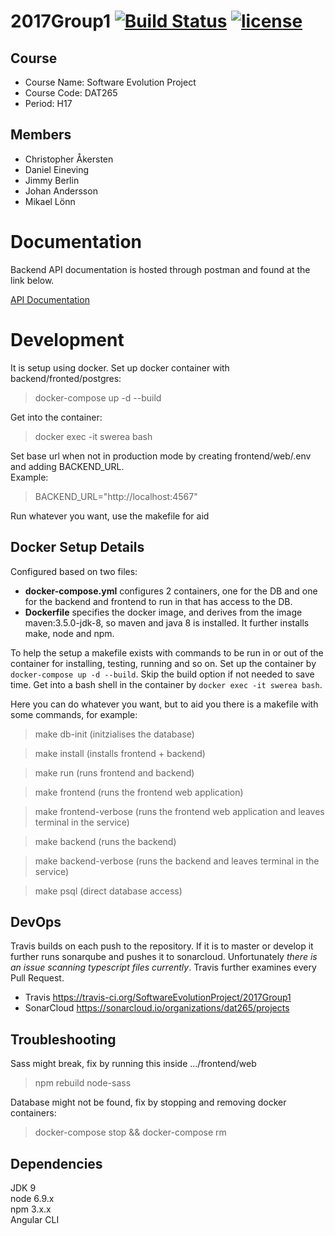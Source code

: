 # 2017Group1 [![Build Status](https://travis-ci.org/SoftwareEvolutionProject/2017Group1.svg?branch=develop)](https://travis-ci.org/SoftwareEvolutionProject/2017Group1) [![license](https://img.shields.io/github/license/mashape/apistatus.svg)](https://github.com/SoftwareEvolutionProject/2017Group1/blob/master/LICENSE)
## Course
- Course Name: Software Evolution Project
- Course Code: DAT265
- Period: H17
## Members
- Christopher Åkersten
- Daniel Eineving
- Jimmy Berlin
- Johan Andersson
- Mikael Lönn

# Documentation

Backend API documentation is hosted through postman and found at the link below.

[API Documentation](https://documenter.getpostman.com/view/686564/sofep/77o31N2)

# Development
It is setup using docker. Set up docker container with backend/fronted/postgres:
> docker-compose up -d --build


Get into the container:
> docker exec -it swerea bash


Set base url when not in production mode by creating frontend/web/.env and adding BACKEND_URL.
<br>Example:
> BACKEND_URL="http://localhost:4567"


Run whatever you want, use the makefile for aid

## Docker Setup Details
Configured based on two files:
- **docker-compose.yml** configures 2 containers, one for the DB and one for the backend and frontend to run in that has access to the DB. 
- **Dockerfile** specifies the docker image, and derives from the image maven:3.5.0-jdk-8, so maven and java 8 is installed. It further installs make, node and npm.

To help the setup a makefile exists with commands to be run in or out of the container for installing, testing, running and so on. Set up the container by `docker-compose up -d --build`. Skip the build option if not needed to save time. Get into a bash shell in the container by `docker exec -it swerea bash`.

Here you can do whatever you want, but to aid you there is a makefile with some commands, for example:
> make db-init           (initzialises the database)

> make install           (installs frontend + backend)

> make run               (runs frontend and backend)

> make frontend          (runs the frontend web application)

> make frontend-verbose  (runs the frontend web application and leaves terminal in the service)

> make backend           (runs the backend)

> make backend-verbose   (runs the backend and leaves terminal in the service)

> make psql              (direct database access)

## DevOps

Travis builds on each push to the repository. If it is to master or develop it further runs sonarqube and pushes it to sonarcloud. Unfortunately _there is an issue scanning typescript files currently_.  Travis further examines every Pull Request.

- Travis https://travis-ci.org/SoftwareEvolutionProject/2017Group1 
- SonarCloud https://sonarcloud.io/organizations/dat265/projects


## Troubleshooting

Sass might break, fix by running this inside .../frontend/web
> npm rebuild node-sass

Database might not be found, fix by stopping and removing docker containers:
> docker-compose stop && docker-compose rm


 ## Dependencies
 JDK 9  
 node 6.9.x  
 npm 3.x.x  
 Angular CLI  
